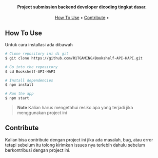 

<h4 align="center">Project submission backend developer dicoding tingkat dasar.</h4>



<p align="center">
  <a href="#how-to-use">How To Use</a> •
  <a href="#how-to-use">Contribute</a> •
</p>


## How To Use

Untuk cara installasi ada dibawah

```bash
# Clone repository ini di git
$ git clone https://github.com/R1TGAMING/Bookshelf-API-HAPI.git

# Go into the repository
$ cd Bookshelf-API-HAPI

# Install dependencies
$ npm install

# Run the app
$ npm start
```

> **Note**
> Kalian harus mengetahui resiko apa yang terjadi jika menggunakan project ini

## Contribute

Kalian bisa contribute dengan project ini jika ada masalah, bug, atau error tetapi sebelum itu tolong kirimkan issues nya terlebih dahulu sebelum berkontribusi dengan project ini.
